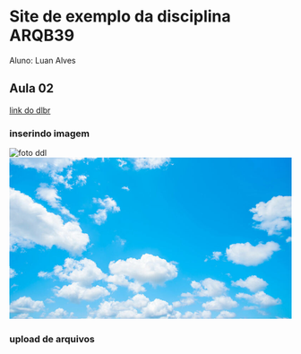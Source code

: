 # Site de exemplo da disciplina ARQB39

Aluno: Luan Alves

## Aula 02

[link do dlbr](https://demilovato.com.br/)

###  inserindo imagem
![foto ddl](https://s2.glbimg.com/sOMfcD6gw7zQe0TushGcwzJ5pmc=/0x50:1080x873/984x0/smart/filters:strip_icc()/i.s3.glbimg.com/v1/AUTH_59edd422c0c84a879bd37670ae4f538a/internal_photos/bs/2020/q/k/OfR54kRgKgv6FBsNwURw/demilovato.jpg)
![ceu](figs/ceu-azul-nuvens-0319-1400x800.jpg)

### upload de arquivos 